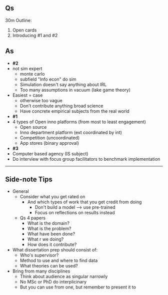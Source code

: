 ## Qs
30m Outline:
1. Open cards
2. Introducing #1 and #2

## As
- **#2**
- not sim expert
	- monte carlo
	- subfield "Info econ" do sim
	- Simulation doesn't say anything about IRL
	- Too many assumptions in vacuum (lake game theory)
- Easiest = case
	- otherwise too vague
	- Don't contribute anything broad science
	- Have concrete empirical subjects from the real world
- **#1**
- 4 types of Open inno platforms (from most to least engagement)
	- Open source
	- Inno department platform (ext coordinated by int)
	- Competition (uncoordinated)
	- App stores (binary approval)
- **#3**
- Computer based agency (IS subject)
- Do interview with focus group facilitators to benchmark implementation

---
## Side-note Tips
- General
	- Consider what you get rated on
		- And which types of work that you get credit from doing
			- Don't build a model --> use pre-trained
			- Focus on reflections on results instead
	- Qs 4 papers
		- What is the domain?
		- What is the problem?
		- What have been done?
		- What r we doing?
		- How does it contribute?
- What dissertation prep should consist of:
	- Who's supervisor?
	- Method to use and where to find data
	- What theories can be used?
- Bring from many disciplines
	- Think about audience as singular narrowly
	- No MSc or PhD do interplicinary
	- But you can use from one, but remember to present it to
